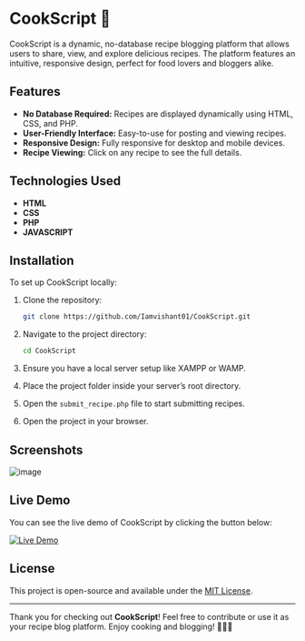 # CookScript 🍳

CookScript is a dynamic, no-database recipe blogging platform that allows users to share, view, and explore delicious recipes. The platform features an intuitive, responsive design, perfect for food lovers and bloggers alike.

## Features

- **No Database Required:** Recipes are displayed dynamically using HTML, CSS, and PHP.
- **User-Friendly Interface:** Easy-to-use for posting and viewing recipes.
- **Responsive Design:** Fully responsive for desktop and mobile devices.
- **Recipe Viewing:** Click on any recipe to see the full details.

## Technologies Used

- **HTML**
- **CSS**
- **PHP**
- **JAVASCRIPT**

## Installation

To set up CookScript locally:

1. Clone the repository:
    ```bash
    git clone https://github.com/Iamvishant01/CookScript.git
    ```

2. Navigate to the project directory:
    ```bash
    cd CookScript
    ```

3. Ensure you have a local server setup like XAMPP or WAMP.

4. Place the project folder inside your server’s root directory.

5. Open the `submit_recipe.php` file to start submitting recipes.

6. Open the project in your browser.

## Screenshots
![image](https://github.com/user-attachments/assets/bbd5650b-5fe3-44f5-acd3-bcee1696b113)


## Live Demo

You can see the live demo of CookScript by clicking the button below:

[![Live Demo](https://img.shields.io/badge/Live%20Demo-Click%20Here-%2300B4D8)](https://your-live-demo-link.com)

## License

This project is open-source and available under the [MIT License](LICENSE).

---

Thank you for checking out **CookScript**! Feel free to contribute or use it as your recipe blog platform. Enjoy cooking and blogging! 🍳👨‍🍳
